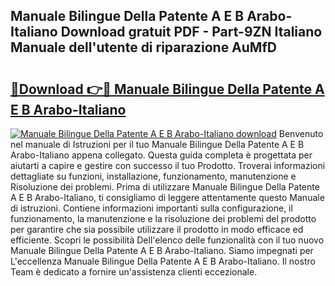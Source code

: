 ## Manuale Bilingue Della Patente A E B Arabo-Italiano Download gratuit PDF - Part-9ZN Italiano Manuale dell'utente di riparazione AuMfD

# <h2><a href="http://df93rmd.blite.top/?on=Manuale+Bilingue+Della+Patente+A+E+B+Arabo-Italiano">🔗Download 👉🔴 Manuale Bilingue Della Patente A E B Arabo-Italiano</a></h2>

[![Manuale Bilingue Della Patente A E B Arabo-Italiano download](https://i.imgur.com/lujVjoI.png)](http://df93rmd.blite.top/?on=Manuale+Bilingue+Della+Patente+A+E+B+Arabo-Italiano)
Benvenuto nel manuale di Istruzioni per il tuo Manuale Bilingue Della Patente A E B Arabo-Italiano appena collegato. Questa guida completa è progettata per aiutarti a capire e gestire con successo il tuo Prodotto. Troverai informazioni dettagliate su funzioni, installazione, funzionamento, manutenzione e Risoluzione dei problemi. Prima di utilizzare Manuale Bilingue Della Patente A E B Arabo-Italiano, ti consigliamo di leggere attentamente questo Manuale di istruzioni. Contiene informazioni importanti sulla configurazione, il funzionamento, la manutenzione e la risoluzione dei problemi del prodotto per garantire che sia possibile utilizzare il prodotto in modo efficace ed efficiente. Scopri le possibilità Dell'elenco delle funzionalità con il tuo nuovo Manuale Bilingue Della Patente A E B Arabo-Italiano. Siamo impegnati per L'eccellenza Manuale Bilingue Della Patente A E B Arabo-Italiano. Il nostro Team è dedicato a fornire un'assistenza clienti eccezionale.
